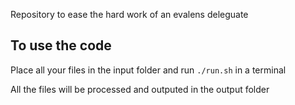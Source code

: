 Repository to ease the hard work of an evalens deleguate

## To use the code
Place all your files in the input folder and run `./run.sh` in a terminal

All the files will be processed and outputed in the output folder
